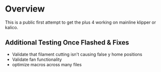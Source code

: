 # Overview
This is a public first attempt to get the plus 4 working on mainline klipper or kalico.

## Additional Testing Once Flashed & Fixes
* Validate that filament cutting isn't causing false y home positions
* Validate fan functionality
* optimize macros across many files

